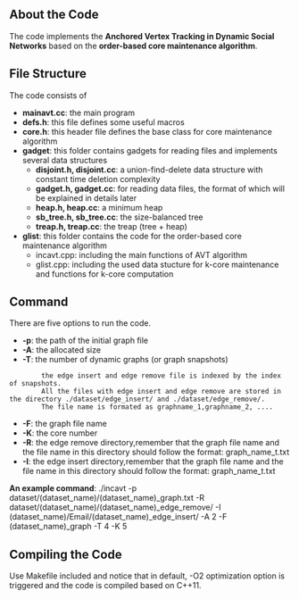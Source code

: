 ## **About the Code** ##

The code implements the **Anchored Vertex Tracking in Dynamic Social Networks** based on the **order-based core maintenance algorithm**.

## **File Structure** ##

The code consists of

* **mainavt.cc**: the main program 
* **defs.h**: this file defines some useful macros
* **core.h**: this header file defines the base class for core maintenance algorithm
* **gadget**: this folder contains gadgets for reading files and implements several data structures
    * **disjoint.h, disjoint.cc**: a union-find-delete data structure with constant time deletion complexity
    * **gadget.h, gadget.cc**: for reading data files, the format of which will be explained in details later
    * **heap.h, heap.cc**: a minimum heap
    * **sb_tree.h, sb_tree.cc**: the size-balanced tree
    * **treap.h, treap.cc**: the treap (tree + heap)
* **glist**: this folder contains the code for the order-based core maintenance algorithm
    * incavt.cpp: including the main functions of AVT algorithm 
    * glist.cpp: including the used data stucture for k-core maintenance and functions for k-core computation 


## **Command** ##

There are five options to run the code.

* **-p**: the path of the initial graph file
* **-A**: the allocated size
* **-T**: the number of dynamic graphs (or graph snapshots) 
```
        the edge insert and edge remove file is indexed by the index of snapshots. 
        All the files with edge insert and edge remove are stored in the directory ./dataset/edge_insert/ and ./dataset/edge_remove/. 
        The file name is formated as graphname_1,graphname_2, ....  

```
* **-F**: the graph file name
* **-K**: the core number 
* **-R**: the edge remove directory,remember that the graph file name and the file name in this directory should follow the format: graph_name_t.txt 
* **-I**: the edge insert directory,remember that the graph file name and the file name in this directory should follow the format: graph_name_t.txt 


**An example command**: ./incavt -p dataset/(dataset_name)/(dataset_name)_graph.txt -R dataset/(dataset_name)/(dataset_name)_edge_remove/ -I (dataset_name)/Email/(dataset_name)_edge_insert/ -A 2 -F (dataset_name)_graph -T 4 -K 5

## **Compiling the Code** ##

Use Makefile included and notice that in default, -O2 optimization option is triggered and the code is compiled based on C++11.
